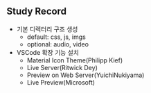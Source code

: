 ## Study Record
- 기본 디렉터리 구조 생성
  - default: css, js, imgs
  - optional: audio, video
- VSCode 확장 기능 설치
  - Material Icon Theme(Philipp Kief)
  - Live Server(Ritwick Dey)
  - Preview on Web Server(YuichiNukiyama)
  - Live Preview(Microsoft)